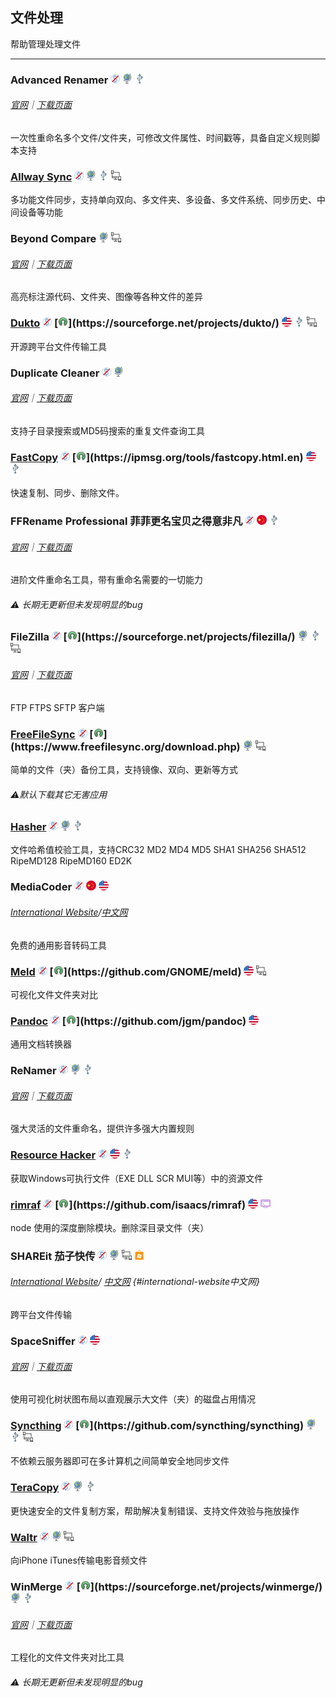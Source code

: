 ## 文件处理

帮助管理处理文件

---

### Advanced Renamer ![](../assets/free.png) ![](../assets/earth-globe.png) ![](../assets/usb.png)

###### [官网](https://www.advancedrenamer.com/)｜[下载页面](https://www.advancedrenamer.com/download)

一次性重命名多个文件/文件夹，可修改文件属性、时间戳等，具备自定义规则脚本支持

### [Allway Sync](https://allwaysync.com/)  ![](../assets/free.png) ![](../assets/earth-globe.png) ![](../assets/usb.png) ![](../assets/multi_platform.png)

多功能文件同步，支持单向双向、多文件夹、多设备、多文件系统、同步历史、中间设备等功能

### Beyond Compare ![](../assets/earth-globe.png) ![](../assets/multi_platform.png)

###### [官网](http://www.scootersoftware.com/)｜[下载页面](http://www.scootersoftware.com/download.php)

高亮标注源代码、文件夹、图像等各种文件的差异

### [Dukto](http://www.msec.it/blog/?page_id=11) ![](../assets/free.png) [![](../assets/open-source-icon.png "GPL 2.0@SourceForge: https://sourceforge.net/projects/dukto/")](https://sourceforge.net/projects/dukto/) ![](../assets/united-states.png) ![](../assets/usb.png) ![](../assets/multi_platform.png)

开源跨平台文件传输工具

### **Duplicate Cleaner** ![](../assets/free.png) ![](../assets/earth-globe.png)

###### [官网](https://www.digitalvolcano.co.uk/duplicatecleaner.html)｜[下载页面](https://www.digitalvolcano.co.uk/dcdownloads.html)

支持子目录搜索或MD5码搜索的重复文件查询工具

### [FastCopy](https://ipmsg.org/tools/fastcopy.html.en) ![](../assets/free.png) [![](../assets/open-source-icon.png "GPL 3.0@ipmsg.org: https://ipmsg.org/tools/fastcopy.html.en")](https://ipmsg.org/tools/fastcopy.html.en) ![](../assets/united-states.png) ![](../assets/usb.png)

快速复制、同步、删除文件。

### FFRename Professional   菲菲更名宝贝之得意非凡 ![](../assets/free.png) ![](../assets/china.png) ![](../assets/usb.png)

###### [官网](http://www.ffhome.com/category/works/ffrenamepro)｜[下载页面](http://www.ffhome.com/works/1406.html)

进阶文件重命名工具，带有重命名需要的一切能力

###### ⚠ 长期无更新但未发现明显的bug

### FileZilla ![](../assets/free.png) [![](../assets/open-source-icon.png "GPL 2.0@SourceForge: https://sourceforge.net/projects/filezilla/")](https://sourceforge.net/projects/filezilla/) ![](../assets/earth-globe.png) ![](../assets/usb.png) ![](../assets/multi_platform.png)

###### [官网](https://filezilla-project.org/)｜[下载页面](https://filezilla-project.org/download.php?show_all=1)

FTP FTPS SFTP 客户端

### [FreeFileSync](http://www.freefilesync.org/) ![](../assets/free.png) [![](../assets/open-source-icon.png "GPL 3.0@freefilesync.org: https://www.freefilesync.org/download.php")](https://www.freefilesync.org/download.php) ![](../assets/earth-globe.png) ![](../assets/multi_platform.png)

简单的文件（夹）备份工具，支持镜像、双向、更新等方式

###### ⚠️默认下载其它无害应用

### [Hasher](http://www.den4b.com/products/hasher) ![](../assets/free.png) ![](../assets/earth-globe.png) ![](../assets/usb.png)

文件哈希值校验工具，支持CRC32 MD2 MD4 MD5 SHA1 SHA256 SHA512 RipeMD128 RipeMD160 ED2K

### MediaCoder ![](../assets/free.png) ![](../assets/china.png) ![](../assets/united-states.png)

###### [International Website](http://mediacoderhq.com/)/[中文网](http://mediacoder.com.cn/)

免费的通用影音转码工具

### [Meld](http://meldmerge.org/) ![](../assets/free.png) [![](../assets/open-source-icon.png "GPL 2.0@GitHub: https://github.com/GNOME/meld")](https://github.com/GNOME/meld) ![](../assets/united-states.png) ![](../assets/multi_platform.png)

可视化文件文件夹对比

### [Pandoc](http://pandoc.org/) ![](../assets/free.png) [![](../assets/open-source-icon.png "GPL 2.0+@GitHub: https://github.com/jgm/pandoc")](https://github.com/jgm/pandoc) ![](../assets/united-states.png)

通用文档转换器

### ReNamer ![](../assets/free.png) ![](../assets/earth-globe.png) ![](../assets/usb.png)

###### [官网](http://www.den4b.com/)｜[下载页面](http://www.den4b.com/products/renamer)

强大灵活的文件重命名，提供许多强大内置规则

### [Resource Hacker](http://www.angusj.com/resourcehacker/) ![](../assets/free.png) ![](../assets/united-states.png) ![](../assets/usb.png)

获取Windows可执行文件（EXE DLL SCR MUI等）中的资源文件

### [rimraf](https://www.npmjs.com/package/rimraf) ![](../assets/free.png) [![](../assets/open-source-icon.png "ISC@GitHub: https://github.com/isaacs/rimraf")](https://github.com/isaacs/rimraf) ![](../assets/united-states.png) ![](../assets/command-line.png)

node 使用的深度删除模块。删除深目录文件（夹）

### SHAREit 茄子快传 ![](../assets/free.png) ![](../assets/earth-globe.png) ![](../assets/multi_platform.png) ![](../assets/windows-store.png)

###### [International Website](http://www.ushareit.com/)/ [中文网](http://www.ushareit.com/zh/index.html) {#international-website中文网}

跨平台文件传输

### SpaceSniffer ![](../assets/free.png) ![](../assets/united-states.png)

###### [官网](http://www.uderzo.it/main_products/space_sniffer/index.html)｜[下载页面](http://www.uderzo.it/main_products/space_sniffer/download.html)

使用可视化树状图布局以直观展示大文件（夹）的磁盘占用情况

### [Syncthing](https://syncthing.net/) ![](../assets/free.png) [![](../assets/open-source-icon.png "MPL 2.0@GitHub: https://github.com/syncthing/syncthing")](https://github.com/syncthing/syncthing) ![](../assets/earth-globe.png) ![](../assets/usb.png) ![](../assets/multi_platform.png)

不依赖云服务器即可在多计算机之间简单安全地同步文件

### [TeraCopy](http://www.codesector.com/teracopy) ![](../assets/free.png) ![](../assets/earth-globe.png) ![](../assets/usb.png)

更快速安全的文件复制方案，帮助解决复制错误、支持文件效验与拖放操作

### [Waltr](http://softorino.com/waltr/) ![](../assets/free.png) ![](../assets/earth-globe.png) ![](../assets/multi_platform.png)

向iPhone iTunes传输电影音频文件

### WinMerge ![](../assets/free.png) [![](../assets/open-source-icon.png "GPL 2.0@SourceForge: https://sourceforge.net/projects/winmerge/")](https://sourceforge.net/projects/winmerge/) ![](../assets/earth-globe.png) ![](../assets/usb.png)

###### [官网](http://winmerge.org/)｜[下载页面](http://winmerge.org/downloads/)

工程化的文件文件夹对比工具

###### ⚠ 长期无更新但未发现明显的bug
